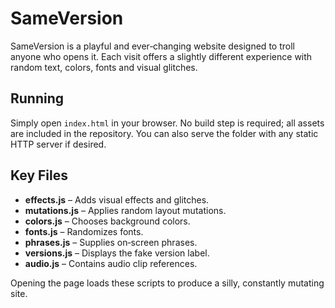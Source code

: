 # SameVersion

SameVersion is a playful and ever‑changing website designed to troll anyone who opens it. Each visit offers a slightly different experience with random text, colors, fonts and visual glitches.

## Running

Simply open `index.html` in your browser. No build step is required; all assets are included in the repository. You can also serve the folder with any static HTTP server if desired.

## Key Files

* **effects.js** – Adds visual effects and glitches.
* **mutations.js** – Applies random layout mutations.
* **colors.js** – Chooses background colors.
* **fonts.js** – Randomizes fonts.
* **phrases.js** – Supplies on‑screen phrases.
* **versions.js** – Displays the fake version label.
* **audio.js** – Contains audio clip references.

Opening the page loads these scripts to produce a silly, constantly mutating site.
